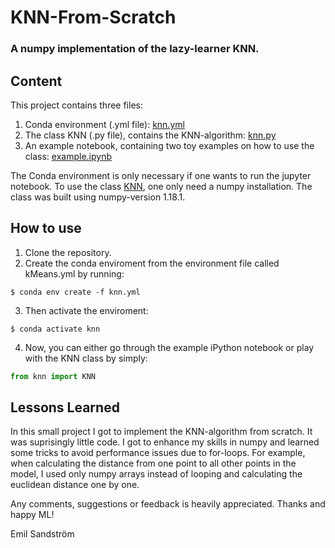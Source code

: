 # KNN-From-Scratch
### A numpy implementation of the lazy-learner KNN.

## Content
This project contains three files:
1. Conda environment (.yml file): [knn.yml](https://github.com/EmpanS/KNN-From-Scratch/blob/master/knn.yml)
2. The class KNN (.py file), contains the KNN-algorithm: [knn.py](https://github.com/EmpanS/KNN-From-Scratch/blob/master/knn.py)
3. An example notebook, containing two toy examples on how to use the class: [example.ipynb](https://github.com/EmpanS/KNN-From-Scratch/blob/master/example.ipynb)

The Conda environment is only necessary if one wants to run the jupyter notebook. To use the class [KNN](https://github.com/EmpanS/KNN-From-Scratch/blob/master/knn.py), one only need a numpy installation. The class was built using numpy-version 1.18.1.

## How to use
1. Clone the repository.
2. Create the conda enviroment from the environment file called kMeans.yml by running:
```console
$ conda env create -f knn.yml
```
3. Then activate the enviroment:
```console
$ conda activate knn
```
4. Now, you can either go through the example iPython notebook or play with the KNN class by simply:
```python
from knn import KNN
```

## Lessons Learned
In this small project I got to implement the KNN-algorithm from scratch. It was suprisingly little code. I got to enhance my skills in numpy and learned some tricks to avoid performance issues due to for-loops. For example, when calculating the distance from one point to all other points in the model, I used only numpy arrays instead of looping and calculating the euclidean distance one by one.

Any comments, suggestions or feedback is heavily appreciated. Thanks and happy ML!

Emil Sandström
